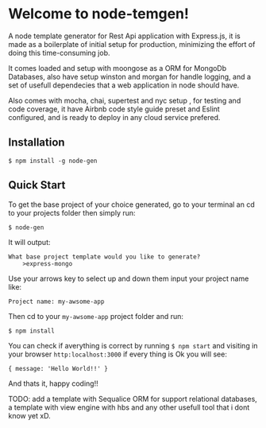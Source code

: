 # Welcome to node-temgen!

A node template generator for Rest Api application with Express.js, it is made as a boilerplate of initial setup for production, minimizing the effort of doing this time-consuming job.

It comes loaded and setup with moongose as a ORM for MongoDb Databases, also have setup winston and morgan for handle logging, and a set of usefull dependecies that a web application in node should have.

Also comes with mocha, chai, supertest and nyc setup , for testing and code coverage, it have Airbnb code style guide preset and Eslint configured, and is ready to deploy in any cloud service prefered.

**Installation**
---
    $ npm install -g node-gen
    
**Quick Start**
---
To get the base project of your choice generated, go to your terminal an cd to your projects folder then simply run:

    $ node-gen
    
It will output:

    What base project template would you like to generate?
    	>express-mongo
Use your arrows key to select up and down them input your project name like:

    Project name: my-awsome-app
Then cd to your `my-awsome-app` project folder and run:

    $ npm install
You can check if averything is correct by running `$ npm start` and visiting in your browser `http:localhost:3000` if every thing is Ok you will see:

    { message: 'Hello World!!' }

And thats it, happy coding!!

TODO: add a template with Sequalice ORM for support relational databases, a template with view engine with hbs and any other usefull tool that i dont know yet xD.
